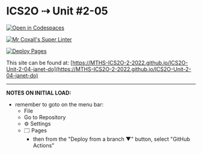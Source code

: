 # ICS2O ⇢ Unit #2-05

[![Open in Codespaces](https://classroom.github.com/assets/launch-codespace-f4981d0f882b2a3f0472912d15f9806d57e124e0fc890972558857b51b24a6f9.svg)](https://classroom.github.com/open-in-codespaces?assignment_repo_id=10592583)

[![Mr Coxall's Super Linter](https://github.com/MTHS-ICS2O-2-2022/ICS2O-Unit-2-04-janet-do/workflows/Mr%20Coxall's%20Super%20Linter/badge.svg)](https://github.com/MTHS-ICS2O-2-2022/ICS2O-Unit-2-04-janet-do/actions)

[![Deploy Pages](https://github.com/MTHS-ICS2O-2-2022/ICS2O-Unit-2-04-janet-do/workflows/Deploy%20Pages/badge.svg)](https://github.com/MTHS-ICS2O-2-2022/ICS2O-Unit-2-04-janet-do/actions)

This site can be found at: [https://MTHS-ICS2O-2-2022.github.io/ICS2O-Unit-2-04-janet-do](https://MTHS-ICS2O-2-2022.github.io/ICS2O-Unit-2-04-janet-do)

---

**NOTES ON INITIAL LOAD:**
- remember to goto on the menu bar:
  - File
  - Go to Repository
  - ⚙ Settings
  - 🗔 Pages
    - then from the "Deploy from a branch ▼" button, select "GitHub Actions"
